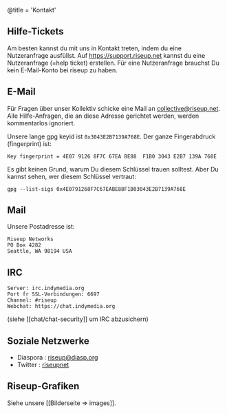 @title = 'Kontakt'

## Hilfe-Tickets

Am besten kannst du mit uns in Kontakt treten, indem du eine Nutzeranfrage ausfüllst. Auf https://support.riseup.net kannst du eine Nutzeranfrage (=help ticket) erstellen. Für eine Nutzeranfrage brauchst Du kein E-Mail-Konto bei riseup zu haben.

## E-Mail

Für Fragen über unser Kollektiv schicke eine Mail an collective@riseup.net. Alle Hilfe-Anfragen, die an diese Adresse gerichtet werden, werden kommentarlos ignoriert.

Unsere lange gpg keyid ist `0x3043E2B7139A768E`. Der ganze Fingerabdruck (fingerprint) ist:

	Key fingerprint = 4E07 9126 8F7C 67EA BE88  F1B0 3043 E2B7 139A 768E

Es gibt keinen Grund, warum Du diesem Schlüssel trauen solltest. Aber Du kannst sehen, wer diesem Schlüssel vertraut:

	gpg --list-sigs 0x4E0791268F7C67EABE88F1B03043E2B7139A768E

## Mail

Unsere Postadresse ist:

	Riseup Networks
	PO Box 4282
	Seattle, WA 98194 USA

## IRC

	Server: irc.indymedia.org
	Port fr SSL-Verbindungen: 6697
	Channel: #riseup
	Webchat: https://chat.indymedia.org

(siehe [[chat/chat-security]] um IRC abzusichern)

## Soziale Netzwerke

* Diaspora : [riseup@diasp.org](https://diasp.org/people/e6901810cb670133bdbb782bcb452bd5)
* Twitter : [riseupnet](https://twitter.com/riseupnet)

## Riseup-Grafiken

Siehe unsere [[Bilderseite => images]].
